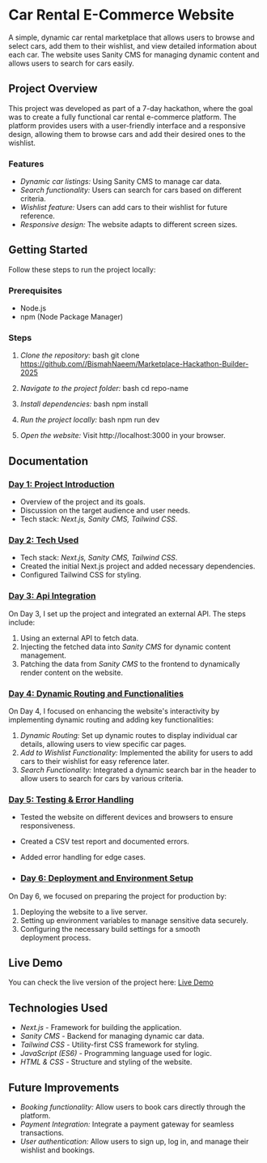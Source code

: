 # Car Rental E-Commerce Website
A simple, dynamic car rental marketplace that allows users to browse and select cars, add them to their wishlist, and view detailed information about each car. The website uses Sanity CMS for managing dynamic content and allows users to search for cars easily.

## Project Overview
This project was developed as part of a 7-day hackathon, where the goal was to create a fully functional car rental e-commerce platform. The platform provides users with a user-friendly interface and a responsive design, allowing them to browse cars and add their desired ones to the wishlist.

### Features
- *Dynamic car listings:* Using Sanity CMS to manage car data.
- *Search functionality:* Users can search for cars based on different criteria.
- *Wishlist feature:* Users can add cars to their wishlist for future reference.
- *Responsive design:* The website adapts to different screen sizes.

## Getting Started

Follow these steps to run the project locally:

### Prerequisites
- Node.js
- npm (Node Package Manager)

### Steps

1. *Clone the repository:*
    bash
    git clone https://github.com//BismahNaeem/Marketplace-Hackathon-Builder-2025
    

2. *Navigate to the project folder:*
    bash
    cd repo-name
    

3. *Install dependencies:*
    bash
    npm install
    

4. *Run the project locally:*
    bash
    npm run dev
    

5. *Open the website:*
    Visit http://localhost:3000 in your browser.

## Documentation

### [Day 1: Project Introduction](Documentation/Day-1-doc/)
- Overview of the project and its goals.
- Discussion on the target audience and user needs.
- Tech stack: *Next.js, Sanity CMS, Tailwind CSS*.

### [Day 2: Tech Used](./documentation/Day-2-doc)
- Tech stack: *Next.js, Sanity CMS, Tailwind CSS*.
- Created the initial Next.js project and added necessary dependencies.
- Configured Tailwind CSS for styling.

 ### [Day 3: Api Integration](./documentation/Day-3-doc)
 On Day 3, I set up the project and integrated an external API. The steps include:
1. Using an external API to fetch data.
2. Injecting the fetched data into *Sanity CMS* for dynamic content management.
3. Patching the data from *Sanity CMS* to the frontend to dynamically render content on the website.

 ### [Day 4: Dynamic Routing and Functionalities](./documentation/Day-4-doc)
 On Day 4, I focused on enhancing the website's interactivity by implementing dynamic routing and adding key functionalities:
1. *Dynamic Routing:* Set up dynamic routes to display individual car details, allowing users to view specific car pages.
2. *Add to Wishlist Functionality:* Implemented the ability for users to add cars to their wishlist for easy reference later.
3. *Search Functionality:* Integrated a dynamic search bar in the header to allow users to search for cars by various criteria.
   

### [Day 5: Testing & Error Handling](./documentation/Day-5-doc)
- Tested the website on different devices and browsers to ensure responsiveness.
- Created a CSV test report and documented errors.
- Added error handling for edge cases.

- ### [Day 6: Deployment and Environment Setup](./documentation/Day-6-doc)
On Day 6, we focused on preparing the project for production by:
1. Deploying the website to a live server.
2. Setting up environment variables to manage sensitive data securely.
3. Configuring the necessary build settings for a smooth deployment process.

## Live Demo
You can check the live version of the project here: [Live Demo](https://marketplace-hackathon-builder-2025.vercel.app/)

## Technologies Used
- *Next.js* - Framework for building the application.
- *Sanity CMS* - Backend for managing dynamic car data.
- *Tailwind CSS* - Utility-first CSS framework for styling.
- *JavaScript (ES6)* - Programming language used for logic.
- *HTML & CSS* - Structure and styling of the website.


## Future Improvements
- *Booking functionality:* Allow users to book cars directly through the platform.
- *Payment Integration:* Integrate a payment gateway for seamless transactions.
- *User authentication:* Allow users to sign up, log in, and manage their wishlist and bookings.

